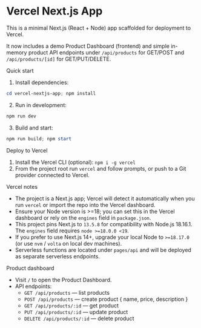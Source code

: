 # Vercel Next.js App

This is a minimal Next.js (React + Node) app scaffolded for deployment to Vercel.

It now includes a demo Product Dashboard (frontend) and simple in-memory product API endpoints under `/api/products` for GET/POST and `/api/products/[id]` for GET/PUT/DELETE.

Quick start

1. Install dependencies:

```powershell
cd vercel-nextjs-app; npm install
```

2. Run in development:

```powershell
npm run dev
```

3. Build and start:

```powershell
npm run build; npm start
```

Deploy to Vercel

1. Install the Vercel CLI (optional): `npm i -g vercel`
2. From the project root run `vercel` and follow prompts, or push to a Git provider connected to Vercel.

Vercel notes

- The project is a Next.js app; Vercel will detect it automatically when you run `vercel` or import the repo into the Vercel dashboard.
- Ensure your Node version is >=18; you can set this in the Vercel dashboard or rely on the `engines` field in `package.json`.
 - This project pins Next.js to `13.5.8` for compatibility with Node.js 18.16.1. The `engines` field requires `node >=18.0.0 <19`.
 - If you prefer to use Next.js 14+, upgrade your local Node to `>=18.17.0` (or use `nvm` / `volta` on local dev machines).
- Serverless functions are located under `pages/api` and will be deployed as separate serverless endpoints.

Product dashboard

- Visit `/` to open the Product Dashboard.
- API endpoints:
	- `GET /api/products` — list products
	- `POST /api/products` — create product { name, price, description }
	- `GET /api/products/:id` — get product
	- `PUT /api/products/:id` — update product
	- `DELETE /api/products/:id` — delete product


